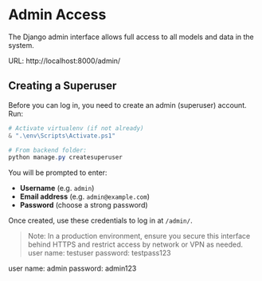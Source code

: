 # Admin Access

The Django admin interface allows full access to all models and data in the system.

URL: http://localhost:8000/admin/

## Creating a Superuser

Before you can log in, you need to create an admin (superuser) account. Run:

```powershell
# Activate virtualenv (if not already)
& ".\env\Scripts\Activate.ps1"

# From backend folder:
python manage.py createsuperuser
```

You will be prompted to enter:
- **Username** (e.g. `admin`)
- **Email address** (e.g. `admin@example.com`)
- **Password** (choose a strong password)

Once created, use these credentials to log in at `/admin/`.

> Note: In a production environment, ensure you secure this interface behind HTTPS and restrict access by network or VPN as needed.
user name: testuser
password: testpass123

user name: admin
password: admin123